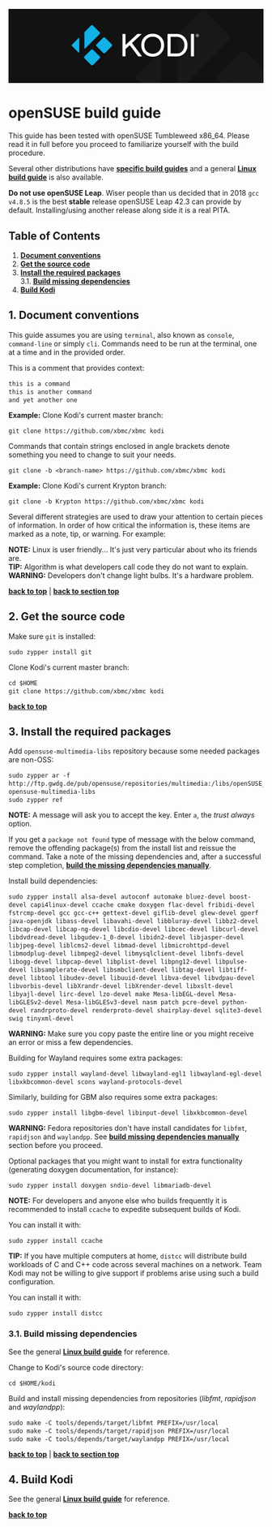 ![Kodi Logo](resources/banner_slim.png)

# openSUSE build guide
This guide has been tested with openSUSE Tumbleweed x86_64. Please read it in full before you proceed to familiarize yourself with the build procedure.

Several other distributions have **[specific build guides](README.md)** and a general **[Linux build guide](README.Linux.md)** is also available.

**Do not use openSUSE Leap**. Wiser people than us decided that in 2018 `gcc v4.8.5` is the best **stable** release openSUSE Leap 42.3 can provide by default. Installing/using another release along side it is a real PITA.

## Table of Contents
1. **[Document conventions](#1-document-conventions)**
2. **[Get the source code](#2-get-the-source-code)**
3. **[Install the required packages](#3-install-the-required-packages)**  
  3.1. **[Build missing dependencies](#31-build-missing-dependencies)**
4. **[Build Kodi](#4-build-kodi)**

## 1. Document conventions
This guide assumes you are using `terminal`, also known as `console`, `command-line` or simply `cli`. Commands need to be run at the terminal, one at a time and in the provided order.

This is a comment that provides context:
```
this is a command
this is another command
and yet another one
```

**Example:** Clone Kodi's current master branch:
```
git clone https://github.com/xbmc/xbmc kodi
```

Commands that contain strings enclosed in angle brackets denote something you need to change to suit your needs.
```
git clone -b <branch-name> https://github.com/xbmc/xbmc kodi
```

**Example:** Clone Kodi's current Krypton branch:
```
git clone -b Krypton https://github.com/xbmc/xbmc kodi
```

Several different strategies are used to draw your attention to certain pieces of information. In order of how critical the information is, these items are marked as a note, tip, or warning. For example:
 
**NOTE:** Linux is user friendly... It's just very particular about who its friends are.  
**TIP:** Algorithm is what developers call code they do not want to explain.  
**WARNING:** Developers don't change light bulbs. It's a hardware problem.

**[back to top](#table-of-contents)** | **[back to section top](#1-document-conventions)**

## 2. Get the source code
Make sure `git` is installed:
```
sudo zypper install git
```

Clone Kodi's current master branch:
```
cd $HOME
git clone https://github.com/xbmc/xbmc kodi
```

**[back to top](#table-of-contents)**

## 3. Install the required packages
Add `opensuse-multimedia-libs` repository because some needed packages are non-OSS:
```
sudo zypper ar -f http://ftp.gwdg.de/pub/opensuse/repositories/multimedia:/libs/openSUSE_Tumbleweed/ opensuse-multimedia-libs
sudo zypper ref
```

**NOTE:** A message will ask you to accept the key. Enter `a`, the *trust always* option.

If you get a `package not found` type of message with the below command, remove the offending package(s) from the install list and reissue the command. Take a note of the missing dependencies and, after a successful step completion, **[build the missing dependencies manually](#31-build-missing-dependencies)**.

Install build dependencies:
```
sudo zypper install alsa-devel autoconf automake bluez-devel boost-devel capi4linux-devel ccache cmake doxygen flac-devel fribidi-devel fstrcmp-devel gcc gcc-c++ gettext-devel giflib-devel glew-devel gperf java-openjdk libass-devel libavahi-devel libbluray-devel libbz2-devel libcap-devel libcap-ng-devel libcdio-devel libcec-devel libcurl-devel libdvdread-devel libgudev-1_0-devel libidn2-devel libjasper-devel libjpeg-devel liblcms2-devel libmad-devel libmicrohttpd-devel libmodplug-devel libmpeg2-devel libmysqlclient-devel libnfs-devel libogg-devel libpcap-devel libplist-devel libpng12-devel libpulse-devel libsamplerate-devel libsmbclient-devel libtag-devel libtiff-devel libtool libudev-devel libuuid-devel libva-devel libvdpau-devel libvorbis-devel libXrandr-devel libXrender-devel libxslt-devel libyajl-devel lirc-devel lzo-devel make Mesa-libEGL-devel Mesa-libGLESv2-devel Mesa-libGLESv3-devel nasm patch pcre-devel python-devel randrproto-devel renderproto-devel shairplay-devel sqlite3-devel swig tinyxml-devel
```

**WARNING:** Make sure you copy paste the entire line or you might receive an error or miss a few dependencies.

Building for Wayland requires some extra packages:
```
sudo zypper install wayland-devel libwayland-egl1 libwayland-egl-devel libxkbcommon-devel scons wayland-protocols-devel
```

Similarly, building for GBM also requires some extra packages:
```
sudo zypper install libgbm-devel libinput-devel libxkbcommon-devel
```

**WARNING:** Fedora repositories don't have install candidates for `libfmt`, `rapidjson` and `waylandpp`. See **[build missing dependencies manually](#31-build-missing-dependencies)** section before you proceed.

Optional packages that you might want to install for extra functionality (generating doxygen documentation, for instance):
```
sudo zypper install doxygen sndio-devel libmariadb-devel
```

**NOTE:** For developers and anyone else who builds frequently it is recommended to install `ccache` to expedite subsequent builds of Kodi.

You can install it with:
```
sudo zypper install ccache
```

**TIP:** If you have multiple computers at home, `distcc` will distribute build workloads of C and C++ code across several machines on a network. Team Kodi may not be willing to give support if problems arise using such a build configuration.

You can install it with:
```
sudo zypper install distcc
```

### 3.1. Build missing dependencies
See the general **[Linux build guide](README.Linux.md)** for reference.

Change to Kodi's source code directory:
```
cd $HOME/kodi
```

Build and install missing dependencies from repositories (*libfmt*, *rapidjson* and *waylandpp*):
```
sudo make -C tools/depends/target/libfmt PREFIX=/usr/local
sudo make -C tools/depends/target/rapidjson PREFIX=/usr/local
sudo make -C tools/depends/target/waylandpp PREFIX=/usr/local
```

**[back to top](#table-of-contents)** | **[back to section top](#3-install-the-required-packages)**

## 4. Build Kodi
See the general **[Linux build guide](README.Linux.md)** for reference.

**[back to top](#table-of-contents)**


